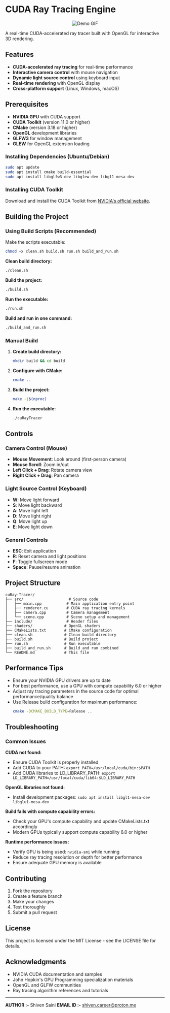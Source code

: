 # CUDA Ray Tracing Engine

<p align="center">
  <img src="assets/demo.gif" alt="Demo GIF" />
</p>

A real-time CUDA-accelerated ray tracer built with OpenGL for interactive 3D rendering.

## Features

- **CUDA-accelerated ray tracing** for real-time performance
- **Interactive camera control** with mouse navigation
- **Dynamic light source control** using keyboard input
- **Real-time rendering** with OpenGL display
- **Cross-platform support** (Linux, Windows, macOS)

## Prerequisites

- **NVIDIA GPU** with CUDA support
- **CUDA Toolkit** (version 11.0 or higher)
- **CMake** (version 3.18 or higher)
- **OpenGL** development libraries
- **GLFW3** for window management
- **GLEW** for OpenGL extension loading

### Installing Dependencies (Ubuntu/Debian)

```bash
sudo apt update
sudo apt install cmake build-essential
sudo apt install libglfw3-dev libglew-dev libgl1-mesa-dev
```

### Installing CUDA Toolkit

Download and install the CUDA Toolkit from [NVIDIA's official website](https://developer.nvidia.com/cuda-downloads).

## Building the Project

### Using Build Scripts (Recommended)

Make the scripts executable:
```bash
chmod +x clean.sh build.sh run.sh build_and_run.sh
```

**Clean build directory:**
```bash
./clean.sh
```

**Build the project:**
```bash
./build.sh
```

**Run the executable:**
```bash
./run.sh
```

**Build and run in one command:**
```bash
./build_and_run.sh
```

### Manual Build

1. **Create build directory:**
   ```bash
   mkdir build && cd build
   ```

2. **Configure with CMake:**
   ```bash
   cmake ..
   ```

3. **Build the project:**
   ```bash
   make -j$(nproc)
   ```

4. **Run the executable:**
   ```bash
   ./cuRayTracer
   ```

## Controls

### Camera Control (Mouse)
- **Mouse Movement**: Look around (first-person camera)
- **Mouse Scroll**: Zoom in/out
- **Left Click + Drag**: Rotate camera view
- **Right Click + Drag**: Pan camera

### Light Source Control (Keyboard)
- **W**: Move light forward
- **S**: Move light backward
- **A**: Move light left
- **D**: Move light right
- **Q**: Move light up
- **E**: Move light down

### General Controls
- **ESC**: Exit application
- **R**: Reset camera and light positions
- **F**: Toggle fullscreen mode
- **Space**: Pause/resume animation

## Project Structure

```
cuRay-Tracer/
├── src/                    # Source code
│   ├── main.cpp           # Main application entry point
│   ├── renderer.cu        # CUDA ray tracing kernels
│   ├── camera.cpp         # Camera management
│   └── scene.cpp          # Scene setup and management
├── include/               # Header files
├── shaders/              # OpenGL shaders
├── CMakeLists.txt        # CMake configuration
├── clean.sh              # Clean build directory
├── build.sh              # Build project
├── run.sh                # Run executable
├── build_and_run.sh      # Build and run combined
└── README.md             # This file
```

## Performance Tips

- Ensure your NVIDIA GPU drivers are up to date
- For best performance, use a GPU with compute capability 6.0 or higher
- Adjust ray tracing parameters in the source code for optimal performance/quality balance
- Use Release build configuration for maximum performance:
  ```bash
  cmake -DCMAKE_BUILD_TYPE=Release ..
  ```

## Troubleshooting

### Common Issues

**CUDA not found:**
- Ensure CUDA Toolkit is properly installed
- Add CUDA to your PATH: `export PATH=/usr/local/cuda/bin:$PATH`
- Add CUDA libraries to LD_LIBRARY_PATH: `export LD_LIBRARY_PATH=/usr/local/cuda/lib64:$LD_LIBRARY_PATH`

**OpenGL libraries not found:**
- Install development packages: `sudo apt install libgl1-mesa-dev libglu1-mesa-dev`

**Build fails with compute capability errors:**
- Check your GPU's compute capability and update CMakeLists.txt accordingly
- Modern GPUs typically support compute capability 6.0 or higher

**Runtime performance issues:**
- Verify GPU is being used: `nvidia-smi` while running
- Reduce ray tracing resolution or depth for better performance
- Ensure adequate GPU memory is available

## Contributing

1. Fork the repository
2. Create a feature branch
3. Make your changes
4. Test thoroughly
5. Submit a pull request

## License

This project is licensed under the MIT License - see the LICENSE file for details.

## Acknowledgments

- NVIDIA CUDA documentation and samples
- John Hopkin's GPU Programming specialization materials
- OpenGL and GLFW communities
- Ray tracing algorithm references and tutorials

---

**AUTHOR :-** Shiven Saini
**EMAIL ID :-** shiven.career@proton.me
